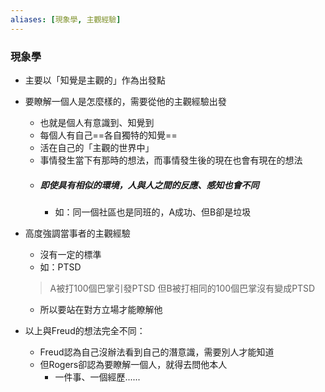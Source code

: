 ```yaml
---
aliases: [現象學, 主觀經驗]
---
```


### 現象學
- 主要以「知覺是主觀的」作為出發點
- 要瞭解一個人是怎麼樣的，需要從他的主觀經驗出發
	- 也就是個人有意識到、知覺到
	- 每個人有自己==各自獨特的知覺==
	- 活在自己的「主觀的世界中」
	- 事情發生當下有那時的想法，而事情發生後的現在也會有現在的想法
	- ##### 即使具有相似的環境，人與人之間的反應、感知也會不同
		- 如：同一個社區也是同班的，A成功、但B卻是垃圾
- 高度強調當事者的主觀經驗
	- 沒有一定的標準
	- 如：PTSD
	>A被打100個巴掌引發PTSD
	>但B被打相同的100個巴掌沒有變成PTSD
	- 所以要站在對方立場才能瞭解他

- 以上與Freud的想法完全不同：
	- Freud認為自己沒辦法看到自己的潛意識，需要別人才能知道
	- 但Rogers卻認為要瞭解一個人，就得去問他本人
		- 一件事、一個經歷......
		